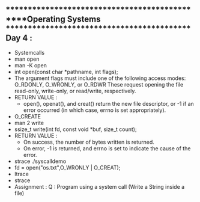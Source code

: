 **********************************************Operating Systems ******************************************
Day 4 :
----------------------------------------------------------------------------------------------------------
* Systemcalls 
* man open 
* man -K open
* int open(const char *pathname, int flags);
* The  argument  flags  must  include one of the following access modes: O_RDONLY, O_WRONLY, or O_RDWR These request opening the file read-only, write-only, or read/write, respectively. 
* RETURN VALUE :
    * open(), openat(), and creat() return the new file descriptor, or -1 if an error occurred (in which case, errno is set appropriately).
* O_CREATE
* man 2 write
* ssize_t write(int fd, const void *buf, size_t count);
*  RETURN VALUE :
    * On success, the number of bytes written is returned.  
    * On error, -1 is returned, and errno is set to indicate the cause of the error.
* strace ./syscalldemo 
* fd = open("os.txt",O_WRONLY | O_CREAT);
* ltrace
* strace
* Assignment : 
Q : Program using a system call (Write a String inside a file)